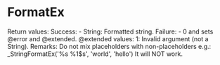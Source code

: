 # FormatEx
Return values:      Success:    - String: Formatted string.                     Failure:    - 0 and sets @error and @extended.                                   @extended values:                                   1:    Invalid argument (not a String). Remarks:            Do not mix placeholders with non-placeholders e.g.:                     _StringFormatEx('%s %1$s', 'world', 'hello')                     It will NOT work.

